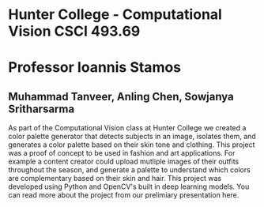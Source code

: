 # Hunter College - Computational Vision CSCI 493.69
# Professor Ioannis Stamos
## Muhammad Tanveer, Anling Chen, Sowjanya Sritharsarma

As part of the Computational Vision class at Hunter College we created a color palette generator that detects subjects in an image, isolates them, and generates a color palette based on their skin tone and clothing. This project was a proof of concept to be used in fashion and art applications. For example a content creator could upload mutliple images of their outfits throughout the season, and generate a palette to understand which colors are complementary based on their skin and hair. This project was developed using Python and OpenCV's built in deep learning models. You can read more about the project from our prelimiary presentation here.
